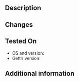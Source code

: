 <!-- Thank you for opening up this pull request! Please make sure to fill out as
much information as you can below.

But, most importantly, please make sure you can say "I did so!" to the
following points:

  - [ ] I documented all behaviour as far as I could do.
  - [ ] I target the develop-branch, and *not* the master branch.
  - [ ] I have tested this extensively and paid extra attention to
        potential cross-platform issues (e.g. Cmd/Ctrl/Super-key bindings)
  - [ ] I have made use of ESLint using the provided configuration from the
        repository's .eslintrc.json file, and it did not complain.
  - [ ] I matched my code-style to the repository (as far as possible).
  - [ ] I do agree that my code will be published under the GNU GPL v3 license.
  - [ ] As far as JS-files are concerned, I made sure to copy (in case of new files)
        or adapt (in case of existing files) the info in the header.
  - [ ] I synced the latest commits to develop shortly before proposing
        so that no merge issues occur.

  N.B.: Of course you can open a Pull Repository and ask for certain things
  such as file structure later on! It does not need to be perfect on the first
  try :)
 -->

<!-- Below, please shortly describe what the PR does in one or two short sentences. -->
## Description

<!-- What changes did you make? Please explicitly state any breaking API changes so that nobody is confused why other components suddenly stop working -->
## Changes

<!-- Please provide any testing system -->
## Tested On
 - OS and version:
 - Gettlr version:

<!-- If there is anything else that might be of interest, please provide it here -->
## Additional information
